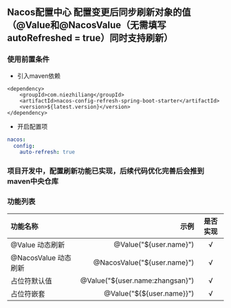 ## Nacos配置中心 配置变更后同步刷新对象的值（@Value和@NacosValue（无需填写autoRefreshed = true）同时支持刷新）

### 使用前置条件

- 引入maven依赖

```pom
<dependency>
    <groupId>com.niezhiliang</groupId>
    <artifactId>nacos-config-refresh-spring-boot-starter</artifactId>
    <version>${latest.version}</version>
</dependency>
```

- 开启配置项

```yaml
nacos:
  config:
    auto-refresh: true
```

### 项目开发中，配置刷新功能已实现，后续代码优化完善后会推到maven中央仓库

### 功能列表

| 功能名称 | 示例 | 是否实现 |
| :-----| ----: | :----: |
| @Value 动态刷新 | @Value("${user.name}") | √ |
| @NacosValue 动态刷新 | @NacosValue("${user.name}") | √ |
| 占位符默认值 | @Value("${user.name:zhangsan}") | √ |
| 占位符嵌套 | @Value("${${user.name}}") | √ |

